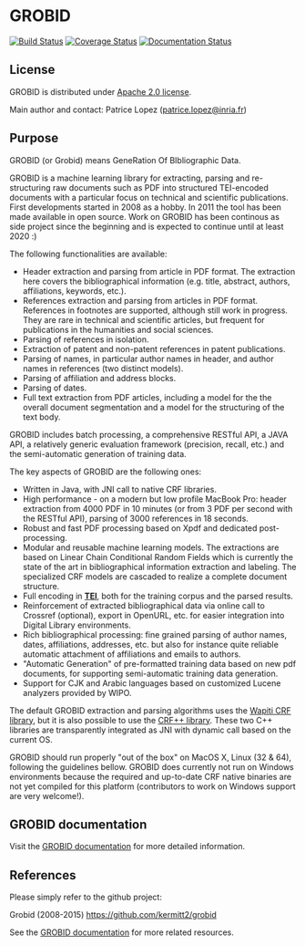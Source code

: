 # GROBID

[![Build Status](https://travis-ci.org/kermitt2/grobid.svg?branch=master)](https://travis-ci.org/kermitt2/grobid)
[![Coverage Status](https://coveralls.io/repos/kermitt2/grobid/badge.svg)](https://coveralls.io/r/kermitt2/grobid)
[![Documentation Status](https://readthedocs.org/projects/grobid/badge/?version=latest)](https://readthedocs.org/projects/grobid/?badge=latest)

## License

GROBID is distributed under [Apache 2.0 license](http://www.apache.org/licenses/LICENSE-2.0). 

Main author and contact: Patrice Lopez (<patrice.lopez@inria.fr>)

## Purpose

GROBID (or Grobid) means GeneRation Of BIbliographic Data. 

GROBID is a machine learning library for extracting, parsing and re-structuring raw documents such as PDF into structured TEI-encoded documents with a particular focus on technical and scientific publications. First developments started in 2008 as a hobby. In 2011 the tool has been made available in open source. Work on GROBID has been continous as side project since the beginning and is expected to continue until at least 2020 :)

The following functionalities are available:

+ Header extraction and parsing from article in PDF format. The extraction here covers the bibliographical information (e.g. title, abstract, authors, affiliations, keywords, etc.).
+ References extraction and parsing from articles in PDF format. References in footnotes are supported, although still work in progress. They are rare in technical and scientific articles, but frequent for publications in the humanities and social sciences. 
+ Parsing of references in isolation.
+ Extraction of patent and non-patent references in patent publications.
+ Parsing of names, in particular author names in header, and author names in references (two distinct models).
+ Parsing of affiliation and address blocks. 
+ Parsing of dates.
+ Full text extraction from PDF articles, including a model for the the overall document segmentation and a model for the structuring of the text body.

GROBID includes batch processing, a comprehensive RESTful API, a JAVA API, a relatively generic evaluation framework (precision, recall, etc.) and the semi-automatic generation of training data. 

The key aspects of GROBID are the following ones:

+ Written in Java, with JNI call to native CRF libraries. 
+ High performance - on a modern but low profile MacBook Pro: header extraction from 4000 PDF in 10 minutes (or from 3 PDF per second with the RESTful API), parsing of 3000 references in 18 seconds.
+ Robust and fast PDF processing based on Xpdf and dedicated post-processing.
+ Modular and reusable machine learning models. The extractions are based on Linear Chain Conditional Random Fields which is currently the state of the art in bibliographical information extraction and labeling. The specialized CRF models are cascaded to realize a complete document structure.  
+ Full encoding in [__TEI__](http://www.tei-c.org/Guidelines/P5), both for the training corpus and the parsed results.
+ Reinforcement of extracted bibliographical data via online call to Crossref (optional), export in OpenURL, etc. for easier integration into Digital Library environments. 
+ Rich bibliographical processing: fine grained parsing of author names, dates, affiliations, addresses, etc. but also for instance quite reliable automatic attachment of affiliations and emails to authors. 
+ "Automatic Generation" of pre-formatted training data based on new pdf documents, for supporting semi-automatic training data generation. 
+ Support for CJK and Arabic languages based on customized Lucene analyzers provided by WIPO.

The default GROBID extraction and parsing algorithms uses the [Wapiti CRF library](http://wapiti.limsi.fr), but it is also possible to use the [CRF++ library](http://crfpp.googlecode.com/svn/trunk/doc/index.html). These two C++ libraries are transparently integrated as JNI with dynamic call based on the current OS. 

GROBID should run properly "out of the box" on MacOS X, Linux (32 & 64), following the guidelines bellow. GROBID does currently not run on Windows environments because the required and up-to-date CRF native binaries are not yet compiled for this platform (contributors to work on Windows support are very welcome!).

## GROBID documentation

Visit the [GROBID documentation](http://grobid.readthedocs.org) for more detailed information.


## References

Please simply refer to the github project:

Grobid (2008-2015) <https://github.com/kermitt2/grobid>

See the [GROBID documentation](http://grobid.readthedocs.org) for more related resources. 
